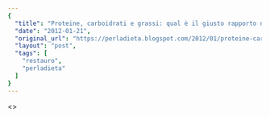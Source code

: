 ```yaml
---
{
  "title": "Proteine, carboidrati e grassi: qual è il giusto rapporto nel fabbisogno umano?",
  "date": "2012-01-21",
  "original_url": "https://perladieta.blogspot.com/2012/01/proteine-carboidrati-e-grassi-qual-e-il.html",
  "layout": "post",
  "tags": [
    "restauro",
    "perladieta"
  ]
}
---
```


<>
